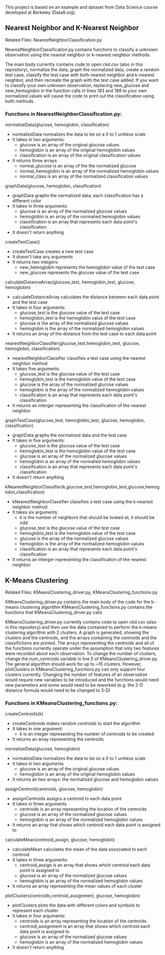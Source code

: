 This project is based on an example and dataset from Data Science course developed at Berkeley (Data8.org).

## Nearest Neighbor and K-Nearest Neighbor


Related Files: NearestNeighborClassification.py

NearestNeighborClassification.py contains functions to classify a unknown observation using the nearest neighbor or k-nearest neighbor methods.

The main body currently contains code to open ckd.csv (also in this repository), normalize the data, graph the normalized data, create a random test case, 
classify the test case with both nearest neighbor and k-nearest neighbor, and then recreate the graph with the test case added.
If you want to classify your own unknown observation, replacing new_glucose and new_hemoglobin in the function calls in lines 183 and 188 to your own 
normalized values will cause the code to print out the classification using both methods.


### Functions in NearestNeighborClassification.py:

normalizeData(glucose, hemoglobin, classification)
- normalizeData normalizes the data to be on a 0 to 1 unitless scale
- It takes in two arguments:
  - glucose is an array of the original glucose values
  - hemoglobin is an array of the original hemoglobin values
  - classification is an array of the original classification values
- It returns three arrays: 
  - normal_glucose is an array of the the normalized glucose 
  - normal_hemoglobin is an array of the normalized hemoglobin values
  - normal_class is an array of the normalized classification values

graphData(glucose, hemoglobin, classification)    
- graphData graphs the normalized data; each classification has a different color
- It takes in three arguments:
  - glucose is an array of the normalized glucose values
  - hemoglobin is an array of the normalied hemoglobin values
  - classification is an array that represents each data point's classification
- It doesn't return anything
   

createTestCase()
- createTestCase creates a new test case
- It doesn't take any arguments
- It returns two integers:
  - new_hemoglobin represents the hemoglobin value of the test case
  - new_glucose represents the glucose value of the test case


calculateDistanceArray(glucose_test, hemoglobin_test, glucose, hemoglobin)
- calculateDistanceArray calculates the distance between each data point and the test case
- It takes in four arguments:
  - glucose_test is the glucose value of the test case
  - hemoglobin_test is the hemoglobin value of the test case
  - glucose is the array of the normalized glucose values
  - hemoglobin is the array of the normalized hemoglobin values
- It returns an array of the distance from the test case to each data point


nearestNeighborClassifier(glucose_test,hemoglobin_test, glucose, hemoglobin, classification)
- nearestNeighborClassifier classifies a test case using the nearest neighbor method
- It takes five arguments:
  - glucose_test is the glucose value of the test case
  - hemoglobin_test is the hemoglobin value of the test case
  - glucose is the array of the normalized glucose values
  - hemoglobin is the array of the normalized hemoglobin values
  - classification is an array that represents each data point's classification
- It returns an interger representing the classification of the nearest neighbor


graphTestCase(glucose_test, hemoglobin_test, glucose, hemoglobin, classification)
- graphData graphs the normalized data and the test case
- It takes in five arguments:
  - glucose_test is the glucose value of the test case
  - hemoglobin_test is the hemoglobin value of the test case      
  - glucose is an array of the normalized glucose values
  - hemoglobin is an array of the normalied hemoglobin values
  - classification is an array that represents each data point's classification
- It doesn't return anything


kNearestNeighborClassifier(k,glucose_test,hemoglobin_test,glucose,hemoglobin,classification)
- kNearestNeighborClassifier classifies a test case using the k-nearest neighbor method
- It takes six arguments:
  - k is the number of neighbors that should be looked at; it should be odd
  - glucose_test is the glucose value of the test case
  - hemoglobin_test is the hemoglobin value of the test case
  - glucose is the array of the normalized glucose values
  - hemoglobin is the array of the normalized hemoglobin values
  - classification is an array that represents each data point's classification
- It returns an interger representing the classification of the nearest neighbor





## K-Means Clustering


Related Files: KMeansClustering_driver.py, KMeansClustering_functions.py

KMeansClustering_driver.py contains the main body of the code for the k-means clustering algorithm
KMeansClustering_functions.py contains the functions that KMeansClustering_driver.py calls

KMeansClustering_driver.py currently contains code to open ckd.csv (also in this repository) and then use the data contained to perform the k-means
clustering algorithm with 2 clusters. A graph is generated, showing the clusters and the centroids, and the arrays containing the centroids and 
the classifictions are printed. The arrays representing the centroids and all of the functions currently operate under the assumption that only two 
features were recorded about each observation. To change the number of clusters, change the num_centroids variable in line 5 of KMeansClustering_driver.py. 
The general algorithm should work for up to ~15 clusters. However, plotClusters in KMeansClustering_functions.py can only support four clusters currently. 
Changing the number of features of an observation would require new variables to be introduced and the functions would need new parameters 
and some would need to be reworked (e.g. the 2-D distance formula would need to be changed to 3-D)


### Functions in KMeansClustering_functions.py:

createCentroids(k)   
- createCentroids makes random centroids to start the algorithm
- It takes in one argument:
  - k is an integer representing the number of centroids to be created
- It returns an array representing the centroids


normalizeData(glucose, hemoglobin)   
- normalizeData normalizes the data to be on a 0 to 1 unitless scale
- It takes in two arguments
  - glucose is an array of the original glucose values
  - hemoglobin is an array of the original hemoglobin values
- It returns an two arrays: the normalized glucose and hemoglobin values


assignCentroid(centroids, glucose, hemoglobin)
- assignCentroids assigns a centroid to each data point
- It takes in three arguments
  - centroids is an array representing the location of the centroids
  - glucose is an array of the normalized glucose values
  - hemoglobin is an array of the normalized hemoglobin values
- It returns an array that shows which centroid each data point is assigned to


calculateMean(centroid_assign, glucose, hemoglobin)
- calculateMean calculates the mean of the data associated to each centroid
- It takes in three arguments:
  - centroid_assign is an array that shows which centroid each data point is assigned to
  - glucose is an array of the normalized glucose values
  - hemoglobin is an array of the normalized hemoglobin values
- It returns an array representing the mean values of each cluster


plotClusters(centroids,centroid_assignment, glucose, hemoglobin)    
- plotClusters plots the data with different colors and symbols to represent each cluster
- It takes in four arguments:
  - centroids is an array representing the location of the centroids
  - centroid_assignment is an array that shows which centroid each data point is assigned to
  - glucose is an array of the normalized glucose values
  - hemoglobin is an array of the normalized hemoglobin values
- It doesn't return anything


















